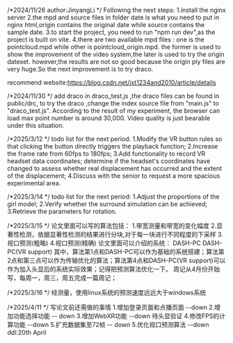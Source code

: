 /*2024/11/26 author:JinyangLi */
Following the next steps:
1.install the nginx server 
2.the mpd and source files in folder date is what you need to put in nginx html,origin contains the original date while source contains the sample date.
3.to start the project, you need to run "npm run dev",as the project is built on vite.
4.there are two available mpd files : one is the pointcloud.mpd while other is pointcloud_origin.mpd. the former is used to show the improvement of the video system,the later is used to try the origin dateset.
however,the results are not so good because the origin ply files are very huge.So the next improvement is to try draco.

recommend website:https://blog.csdn.net/jxt1234and2010/article/details

/*2024/11/30 */
add draco in draco_test.js ,the draco files can be found in public/drc, to try the draco ,change the index source file from "main.js" to "draco_test.js".
According to the result of my experiment, the browser can load max point number is around 30,000. Video quality is just bearable under this situation.
                                                                                                        
/*2025/3/12 */
todo list for the next period:
1.Modify the VR button rules so that clicking the button directly triggers the playback function; 
2.Increase the frame rate from 60fps to 180fps; 
3.Add functionality to record VR headset data coordinates; determine if the headset's coordinates have changed to assess whether real displacement has occurred and the extent of the displacement;
4.Discuss with the senior to request a more spacious experimental area.

/*2025/3/14 */
todo list for the next period:
1.Adjust the proportions of the girl model;
2.Verify whether the surround simulation can be achieved;
3.Retrieve the parameters for rotation.
                                                                                                        
/*2025/3/15 */
论文里面可以写的算法包括：
1.带宽测量和带宽的变化幅度
2.显著性检测，依据显著性检测的结果进行分块,对于每一块进行不同程度的下采样
3.视口预测(粗略)
4.视口预测(精确)
论文里面可以介绍的系统：
DASH-PC   DASH-PC(VR support)
其中，算法第1点和DASH-PC可以作为基础的系统搭建；算法第2点和第三点可以作为传输优化的算法；算法第4点和DASH-PC(VR support)可以作为加入头显后的系统实际效果；记得把预测算法优化一下。
周记从4月份开始写，每周一，周三，周五完成一篇周记；

/*2025/3/16 */
经测量，使用linux系统的预测速度远远大于windows系统

/*2025/4/11 */
写论文前还需做的事情
1.增加登录页面和点播页面   --down
2.增加功能选择功能 -- down
3.增加WebXR功能  --down 待头显验证
4.修改FPS的计算功能 --down
5.扩充数据集至72帧 -- down
5.优化视口预测算法 --down
ddl:20th April